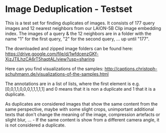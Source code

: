 # Image Deduplication - Testset

This is a test set for finding duplicates of images.
It consists of 177 query images and 12 nearest neighbors from our LAION-5B Clip image embedding index.
The images of a query & the 12 neighbors are in a folder with the name "1" for the first query, "2" for the second query, ... up until "177".

The downloaded and zipped image folders can be found here: https://drive.google.com/file/d/1wfdcenzGKf-XjzJTlLhzCA6rT5haqtAL/view?usp=sharing

Here can you find visualizations of the samples:
http://captions.christoph-schuhmann.de/visualizations-of-the-samples.html


The annotations are in a list of lists, where the first element is e.g. [0,0,1,1,0,0,0,1,1,1,1,1] and 0 means that it is non a duplicate and 1 that it is a duplicate.

As duplicates are considered images that show the same content from the same perspective, maybe with some slight crops, unimportant additional texts that don't change the meaning of the image, compression artefacts or slight blur, ... - If the same content is show from a different camera angle, it is not considered a duplicate.
